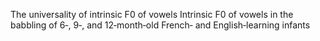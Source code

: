 The universality of intrinsic F0 of vowels
Intrinsic F0 of vowels in the babbling of 6‐, 9‐, and 12‐month‐old French‐ and English‐learning infants
